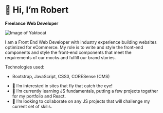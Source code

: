 # 👋 Hi, I’m Robert
**Freelance Web Developer**

![Image of Yaktocat](https://octodex.github.com/images/yaktocat.png)

I am a Front End Web Developer with industry experience building websites optimized for eCommerce. My role is to write and style the front-end components and style the front-end components that meet the requirements of our mocks and fulfill our brand stories. 

Technologies used:
- Bootstrap, JavaScript, CSS3, CORESense (CMS) 

* :bullettrain_front:    I’m interested in sites that fly that catch the eye!
* 🌱     I’m currently learning JS fundamentals, putting a few projects together for my portfolio and React.
* 💞️     I’m looking to collaborate on any JS projects that will challenge my current set of skills.

<!---
robert-s-hogan/robert-s-hogan is a ✨ special ✨ repository because its `README.md` (this file) appears on your GitHub profile.
You can click the Preview link to take a look at your changes.
--->
